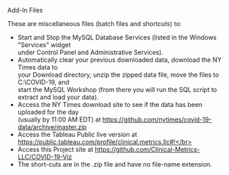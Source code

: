 Add-In Files

These are miscellaneous files (batch files and shortcuts) to:
- Start and Stop the MySQL Database Services (listed in the Windows "Services" widget</br>
under Control Panel and Administrative Services).</br>
- Automatically clear your previous downloaded data, download the NY Times data to</br>
your Download directory, unzip the zipped data file, move the files to C:\COVID-19, and</br>
start the MySQL Workshop (from there you will run the SQL script to extract and load your data).</br>
- Access the NY Times download site to see if the data has been uploaded for the day</br>
(usually by 11:00 AM EDT) at https://github.com/nytimes/covid-19-data/archive/master.zip</br>
- Access the Tableau Public live version at https://public.tableau.com/profile/clinical.metrics.llc#!</br>
- Access this Project site at https://github.com/Clinical-Metrics-LLC/COVID-19-Viz</br>
- The short-cuts are in the .zip file and have no file-name extension.
